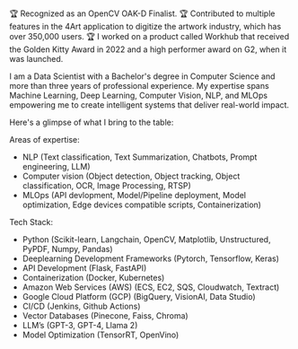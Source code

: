 🏆 Recognized as an OpenCV OAK-D Finalist.
🏆 Contributed to multiple features in the 4Art application to digitize the artwork industry, which has over 350,000 users.
🏆 I worked on a product called Workhub that received the Golden Kitty Award in 2022 and a high performer award on G2, when it was launched.

I am a Data Scientist with a Bachelor's degree in Computer Science and more than three years of professional experience. My expertise spans Machine Learning, Deep Learning, Computer Vision, NLP, and MLOps empowering me to create intelligent systems that deliver real-world impact.

Here's a glimpse of what I bring to the table:

Areas of expertise:
- NLP (Text classification, Text Summarization, Chatbots, Prompt engineering, LLM)
- Computer vision (Object detection, Object tracking, Object classification, OCR, Image Processing, RTSP)
- MLOps (API devlopment, Model/Pipeline deployment, Model optimization, Edge devices compatible scripts, Containerization)


Tech Stack:
- Python (Scikit-learn, Langchain, OpenCV, Matplotlib, Unstructured, PyPDF, Numpy, Pandas)
- Deeplearning Development Frameworks (Pytorch, Tensorflow, Keras)
- API Development (Flask, FastAPI)
- Containerization (Docker, Kubernetes)
- Amazon Web Services (AWS) (ECS, EC2, SQS, Cloudwatch, Textract)
- Google Cloud Platform (GCP) (BigQuery, VisionAI, Data Studio)
- CI/CD (Jenkins, Github Actions)
- Vector Databases (Pinecone, Faiss, Chroma)
- LLM’s (GPT-3, GPT-4, Llama 2)
- Model Optimization (TensorRT, OpenVino)

<!---
usamatariq70/usamatariq70 is a ✨ special ✨ repository because its `README.md` (this file) appears on your GitHub profile.
You can click the Preview link to take a look at your changes.
--->

